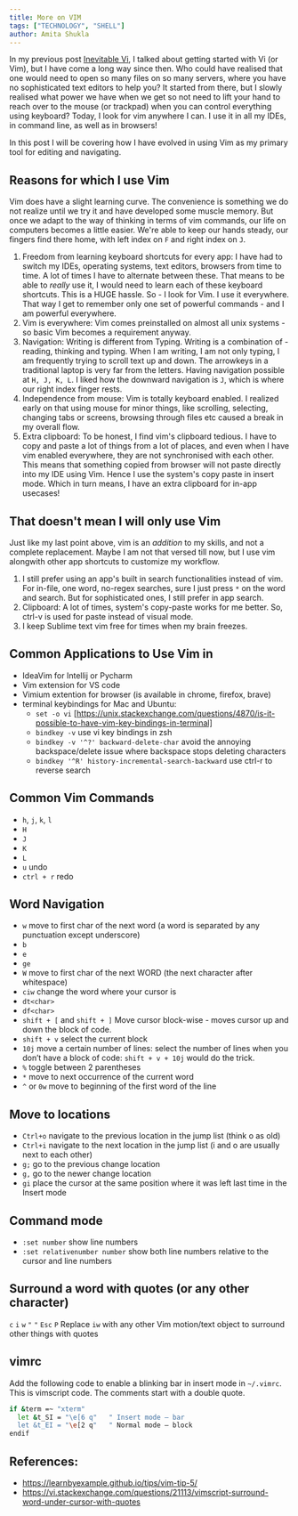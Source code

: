 ```yaml
---
title: More on VIM
tags: ["TECHNOLOGY", "SHELL"]
author: Amita Shukla
---
```


In my previous post [Inevitable Vi](https://amitashukla.in/blog/inevitable-vi/), I talked about getting started with Vi (or Vim), but I have come a long way since then. Who could have realised that one would need to open so many files on so many servers, where you have no sophisticated text editors to help you? It started from there, but I slowly realised what power we have when we get so not need to lift your hand to reach over to the mouse (or trackpad) when you can control everything using keyboard? Today, I look for vim anywhere I can. I use it in all my IDEs, in command line, as well as in browsers!

In this post I will be covering how I have evolved in using Vim as my primary tool for editing and navigating.

## Reasons for which I use Vim
Vim does have a slight learning curve. The convenience is something we do not realize until we try it and have developed some muscle memory. But once we adapt to the way of thinking in terms of vim commands, our life on computers becomes a little easier. We're able to keep our hands steady, our fingers find there home, with left index on `F` and right index on `J`.
1. Freedom from learning keyboard shortcuts for every app: I have had to switch my IDEs, operating systems, text editors, browsers from time to time. A lot of times I have to alternate between these. That means to be able to *really* use it, I would need to learn each of these keyboard shortcuts. This is a HUGE hassle. So - I look for Vim. I use it everywhere. That way I get to remember only one set of powerful commands - and I am powerful everywhere.
2. Vim is everywhere: Vim comes preinstalled on almost all unix systems - so basic Vim becomes a requirement anyway.
2. Navigation: Writing is different from Typing. Writing is a combination of - reading, thinking and typing. When I am writing, I am not only typing, I am frequently trying to scroll text up and down. The arrowkeys in a traditional laptop is very far from the letters. Having navigation possible at `H, J, K, L`. I liked how the downward navigation is `J`, which is where our right index finger rests.    
3. Independence from mouse: Vim is totally keyboard enabled. I realized early on that using mouse for minor things, like scrolling, selecting, changing tabs or screens, browsing through files etc caused a break in my overall flow.
4. Extra clipboard: To be honest, I find vim's clipboard tedious. I have to copy and paste a lot of things from a lot of places, and even when I have vim enabled everywhere, they are not synchronised with each other. This means that something copied from browser will not paste directly into my IDE using Vim. Hence I use the system's copy paste in insert mode. Which in turn means, I have an extra clipboard for in-app usecases!

## That doesn't mean I will only use Vim
Just like my last point above, vim is an *addition* to my skills, and not a complete replacement. Maybe I am not that versed till now, but I use vim alongwith other app shortcuts to customize my workflow.
1. I still prefer using an app's built in search functionalities instead of vim. For in-file, one word, no-regex searches, sure I just press `*` on the word and search. But for sophisticated ones, I still prefer in app search.
2. Clipboard: A lot of times, system's copy-paste works for me better. So, ctrl-v is used for paste instead of visual mode.
3. I keep Sublime text vim free for times when my brain freezes.

## Common Applications to Use Vim in
- IdeaVim for Intellij or Pycharm
- Vim extension for VS code
- Vimium extention for browser (is available in chrome, firefox, brave)
- terminal keybindings for Mac and Ubuntu:
  - `set -o vi` [https://unix.stackexchange.com/questions/4870/is-it-possible-to-have-vim-key-bindings-in-terminal]
  - `bindkey -v` use vi key bindings in zsh
  - `bindkey -v '^?' backward-delete-char` avoid the annoying backspace/delete issue where backspace stops deleting characters
  - `bindkey '^R' history-incremental-search-backward` use ctrl-r to reverse search

## Common Vim Commands
- `h`, `j`, `k`, `l` 
- `H`
- `J`
- `K`
- `L`
- `u` undo
- `ctrl + r` redo

## Word Navigation
- `w` move to first char of the next word (a word is separated by any punctuation except underscore)
- `b`
- `e`
- `ge`
- `W` move to first char of the next WORD (the next character after whitespace)
- `ciw` change the word where your cursor is
- `dt<char>` 
- `df<char>`
- `shift + [` and `shift + ]` Move cursor block-wise - moves cursor up and down the block of code.
- `shift + v` select the current block 
- `10j` move a certain number of lines: select the number of lines when you don’t have a block of code: `shift + v + 10j` would do the trick.
- `%` toggle between 2 parentheses 
- `*` move to next occurrence of the current word
- `^` or `0w` move to beginning of the first word of the line 

## Move to locations

- `Ctrl+o` navigate to the previous location in the jump list (think o as old)
- `Ctrl+i` navigate to the next location in the jump list (i and o are usually next to each other)
- `g;` go to the previous change location
- `g,` go to the newer change location
- `gi` place the cursor at the same position where it was left last time in the Insert mode

## Command mode
- `:set number` show line numbers
- `:set relativenumber number` show both line numbers relative to the cursor and line numbers

## Surround a word with quotes (or any other character)
`c` `i` `w` `"` `"` `Esc` `P`
Replace `iw` with any other Vim motion/text object to surround other things with quotes

## vimrc
Add the following code to enable a blinking bar in insert mode in `~/.vimrc`. This is vimscript code. The comments start with a double quote.
```bash
if &term =~ "xterm"
  let &t_SI = "\e[6 q"   " Insert mode — bar
  let &t_EI = "\e[2 q"   " Normal mode — block
endif
```

## References:
- https://learnbyexample.github.io/tips/vim-tip-5/
- https://vi.stackexchange.com/questions/21113/vimscript-surround-word-under-cursor-with-quotes
